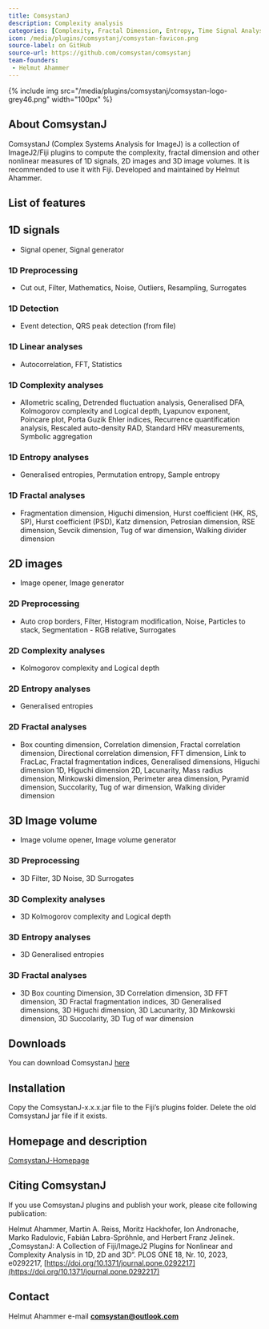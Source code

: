 ```yaml
---
title: ComsystanJ
description: Complexity analysis
categories: [Complexity, Fractal Dimension, Entropy, Time Signal Analysis]
icon: /media/plugins/comsystanj/comsystan-favicon.png
source-label: on GitHub
source-url: https://github.com/comsystan/comsystanj
team-founders: 
 - Helmut Ahammer
---
```


{% include img src="/media/plugins/comsystanj/comsystan-logo-grey46.png" width="100px" %}

## About ComsystanJ
ComsystanJ (Complex Systems Analysis for ImageJ) is a collection of ImageJ2/Fiji plugins to compute the complexity, fractal dimension and other nonlinear measures of 1D signals, 2D images and 3D image volumes. It is recommended to use it with Fiji. Developed and maintained by Helmut Ahammer.

## List of features
## 1D signals
- Signal opener, Signal generator

### 1D Preprocessing
- Cut out, Filter, Mathematics, Noise, Outliers, Resampling, Surrogates

### 1D Detection
- Event detection, QRS peak detection (from file)

### 1D Linear analyses
- Autocorrelation, FFT, Statistics

### 1D Complexity analyses
- Allometric scaling, Detrended fluctuation analysis, Generalised DFA, Kolmogorov complexity and Logical depth, Lyapunov exponent, Poincare plot, Porta Guzik Ehler indices, Recurrence quantification analysis, Rescaled auto-density RAD, Standard HRV measurements, Symbolic aggregation

### 1D Entropy analyses
- Generalised entropies, Permutation entropy, Sample entropy

### 1D Fractal analyses
- Fragmentation dimension, Higuchi dimension, Hurst coefficient (HK, RS, SP), Hurst coefficient (PSD), Katz dimension, Petrosian dimension, RSE dimension, Sevcik dimension, Tug of war dimension, Walking divider dimension

## 2D images
- Image opener, Image generator

### 2D Preprocessing
- Auto crop borders, Filter, Histogram modification, Noise, Particles to stack, Segmentation - RGB relative, Surrogates

### 2D Complexity analyses
- Kolmogorov complexity and Logical depth

### 2D Entropy analyses
- Generalised entropies

### 2D Fractal analyses
- Box counting dimension, Correlation dimension, Fractal correlation dimension, Directional correlation dimension, FFT dimension, Link to FracLac, Fractal fragmentation indices, Generalised dimensions, Higuchi dimension 1D, Higuchi dimension 2D, Lacunarity, Mass radius dimension, Minkowski dimension, Perimeter area dimension, Pyramid dimension, Succolarity, Tug of war dimension, Walking divider dimension
  
## 3D Image volume
- Image volume opener, Image volume generator

### 3D Preprocessing
- 3D Filter, 3D Noise, 3D Surrogates

### 3D Complexity analyses
- 3D Kolmogorov complexity and Logical depth

### 3D Entropy analyses
- 3D Generalised entropies

### 3D Fractal analyses
- 3D Box counting Dimension, 3D Correlation dimension, 3D FFT dimension, 3D Fractal fragmentation indices, 3D Generalised dimensions, 3D Higuchi dimension, 3D Lacunarity, 3D Minkowski dimension, 3D Succolarity, 3D Tug of war dimension

## Downloads
You can download ComsystanJ [here](https://github.com/comsystan/comsystanj/releases)

## Installation
Copy the ComsystanJ-x.x.x.jar file to the Fiji’s plugins folder. Delete the old ComsystanJ jar file if it exists.

## Homepage and description
[ComsystanJ-Homepage](https://comsystan.github.io/comsystanj/)

## Citing ComsystanJ 
If you use ComsystanJ plugins and publish your work, please cite following publication:

Helmut Ahammer, Martin A. Reiss, Moritz Hackhofer, Ion Andronache, Marko Radulovic, Fabián Labra-Spröhnle, and Herbert Franz Jelinek. „ComsystanJ: A Collection of Fiji/ImageJ2 Plugins for Nonlinear and Complexity Analysis in 1D, 2D and 3D“. PLOS ONE 18, Nr. 10, 2023, e0292217, [https://doi.org/10.1371/journal.pone.0292217](https://doi.org/10.1371/journal.pone.0292217)

## Contact
Helmut Ahammer
e-mail **comsystan@outlook.com**


